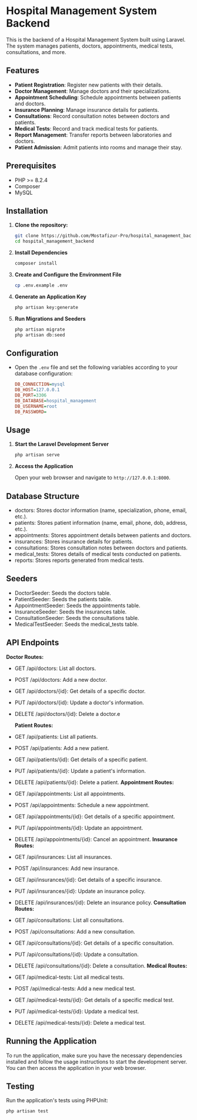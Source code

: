 # Hospital Management System Backend

This is the backend of a Hospital Management System built using Laravel. The system manages patients, doctors, appointments, medical tests, consultations, and more.

## Features

-   **Patient Registration**: Register new patients with their details.
-   **Doctor Management**: Manage doctors and their specializations.
-   **Appointment Scheduling**: Schedule appointments between patients and doctors.
-   **Insurance Planning**: Manage insurance details for patients.
-   **Consultations**: Record consultation notes between doctors and patients.
-   **Medical Tests**: Record and track medical tests for patients.
-   **Report Management**: Transfer reports between laboratories and doctors.
-   **Patient Admission**: Admit patients into rooms and manage their stay.

## Prerequisites

-   PHP >= 8.2.4
-   Composer
-   MySQL
<!-- -   Node.js and npm (optional, if using frontend with Vue.js or React) -->

## Installation

1. **Clone the repository:**

    ```bash
    git clone https://github.com/Mostafizur-Pro/hospital_management_backend.git
    cd hospital_management_backend
    ```

2. **Install Dependencies**

    ```bash
    composer install
    ```

3. **Create and Configure the Environment File**

    ```bash
    cp .env.example .env
    ```

4. **Generate an Application Key**

    ```bash
    php artisan key:generate
    ```

5. **Run Migrations and Seeders**

    ```bash
    php artisan migrate
    php artisan db:seed
    ```

## Configuration

-   Open the `.env` file and set the following variables according to your database configuration:

    ```ini
    DB_CONNECTION=mysql
    DB_HOST=127.0.0.1
    DB_PORT=3306
    DB_DATABASE=hospital_management
    DB_USERNAME=root
    DB_PASSWORD=
    ```

## Usage

1. **Start the Laravel Development Server**

    ```bash
    php artisan serve
    ```

2. **Access the Application**

    Open your web browser and navigate to `http://127.0.0.1:8000`.

## Database Structure

-   doctors: Stores doctor information (name, specialization, phone, email, etc.).
-   patients: Stores patient information (name, email, phone, dob, address, etc.).
-   appointments: Stores appointment details between patients and doctors.
-   insurances: Stores insurance details for patients.
-   consultations: Stores consultation notes between doctors and patients.
-   medical_tests: Stores details of medical tests conducted on patients.
-   reports: Stores reports generated from medical tests.

## Seeders

-   DoctorSeeder: Seeds the doctors table.
-   PatientSeeder: Seeds the patients table.
-   AppointmentSeeder: Seeds the appointments table.
-   InsuranceSeeder: Seeds the insurances table.
-   ConsultationSeeder: Seeds the consultations table.
-   MedicalTestSeeder: Seeds the medical_tests table.

## API Endpoints

**Doctor Routes:**

-   GET /api/doctors: List all doctors.
-   POST /api/doctors: Add a new doctor.
-   GET /api/doctors/{id}: Get details of a specific doctor.
-   PUT /api/doctors/{id}: Update a doctor's information.
-   DELETE /api/doctors/{id}: Delete a doctor.e

    **Patient Routes:**

-   GET /api/patients: List all patients.
-   POST /api/patients: Add a new patient.
-   GET /api/patients/{id}: Get details of a specific patient.
-   PUT /api/patients/{id}: Update a patient's information.
-   DELETE /api/patients/{id}: Delete a patient.
    **Appointment Routes:**
-   GET /api/appointments: List all appointments.
-   POST /api/appointments: Schedule a new appointment.
-   GET /api/appointments/{id}: Get details of a specific appointment.
-   PUT /api/appointments/{id}: Update an appointment.
-   DELETE /api/appointments/{id}: Cancel an appointment.
    **Insurance Routes:**
-   GET /api/insurances: List all insurances.
-   POST /api/insurances: Add new insurance.
-   GET /api/insurances/{id}: Get details of a specific insurance.
-   PUT /api/insurances/{id}: Update an insurance policy.
-   DELETE /api/insurances/{id}: Delete an insurance policy.
    **Consultation Routes:**
-   GET /api/consultations: List all consultations.
-   POST /api/consultations: Add a new consultation.
-   GET /api/consultations/{id}: Get details of a specific consultation.
-   PUT /api/consultations/{id}: Update a consultation.
-   DELETE /api/consultations/{id}: Delete a consultation.
    **Medical Routes:**
-   GET /api/medical-tests: List all medical tests.
-   POST /api/medical-tests: Add a new medical test.
-   GET /api/medical-tests/{id}: Get details of a specific medical test.
-   PUT /api/medical-tests/{id}: Update a medical test.
-   DELETE /api/medical-tests/{id}: Delete a medical test.

## Running the Application

To run the application, make sure you have the necessary dependencies installed and follow the usage instructions to start the development server. You can then access the application in your web browser.

## Testing

Run the application's tests using PHPUnit:

```bash
php artisan test
```

```

```
